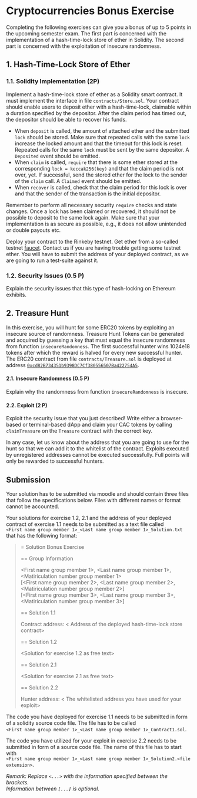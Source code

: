 # Cryptocurrencies Bonus Exercise

Completing the following exercises can give you a bonus of up to 5 points in the
upcoming semester exam. The first part is concerned with the implementation of a
hash-time-lock store of ether in Solidity. The second part is concerned with the
exploitation of insecure randomness.

## 1. Hash-Time-Lock Store of Ether

### 1.1. Solidity Implementation (2P)

Implement a hash-time-lock store of ether as a Solidity smart contract. It must
implement the interface in file `contracts/Store.sol`. Your contract should
enable users to deposit ether with a hash-time-lock, claimable within a duration
specified by the depositor. After the claim period has timed out, the depositor
should be able to recover his funds.

- When `deposit` is called, the amount of attached ether and the submitted `lock`
  should be stored. Make sure that repeated calls with the same `lock` increase
  the locked amount and that the timeout for this lock is reset. Repeated calls
  for the same `lock` must be sent by the same depositor. A `Deposited` event
  should be emitted.
- When `claim` is called, `require` that there is some ether stored at the
  corresponding `lock = keccak256(key)` and that the claim period is not over,
  yet. If successful, send the stored ether for the lock to the sender of the
  `claim` call. A `Claimed` event should be emitted.
- When `recover` is called, check that the claim period for this lock is over
  and that the sender of the transaction is the initial depositor.

Remember to perform all necessary security `require` checks and state changes.
Once a lock has been claimed or recovered, it should not be possible to deposit
to the same lock again. Make sure that your implementation is as secure as
possible, e.g., it does not allow unintended or double payouts etc.

Deploy your contract to the Rinkeby testnet. Get ether from a so-called testnet
[faucet](https://faucet.rinkeby.io/). Contact us if you are having trouble
getting some testnet ether. You will have to submit the address of your deployed
contract, as we are going to run a test-suite against it.

### 1.2. Security Issues (0.5 P)

Explain the security issues that this type of hash-locking on Ethereum exhibits.

## 2. Treasure Hunt

In this exercise, you will hunt for some ERC20 tokens by exploiting an insecure
source of randomness. Treasure Hunt Tokens can be generated and acquired by
guessing a key that must equal the insecure randomness from function
`insecureRandomness`. The first successful hunter wins 1024e18 tokens after which
the reward is halved for every new successful hunter. The ERC20 contract from
file `contracts/Treasure.sol` is deployed at address
[`0xcd82B734351b9398DC7Cf380556507Ba422754A5`](https://rinkeby.etherscan.io/address/0xcd82B734351b9398DC7Cf380556507Ba422754A5).

#### 2.1. Insecure Randomness (0.5 P)

Explain why the randomness from function `insecureRandomness` is insecure.

#### 2.2. Exploit (2 P)

Exploit the security issue that you just described! Write either a browser-based
or terminal-based dApp and claim your CAC tokens by calling `claimTreasure` on
the `Treasure` contract with the correct key.

In any case, let us know about the address that you are going to use for the
hunt so that we can add it to the whitelist of the contract. Exploits executed
by unregistered addresses cannot be executed successfully. Full points will
only be rewarded to successful hunters.

## Submission

Your solution has to be submitted via moodle and should contain three files that
follow the specifications below. Files with different names or format cannot be
accounted.

Your solutions for exercise 1.2, 2.1 and the address of your deployed contract
of exercise 1.1 needs to be submitted as a text file called   
`<First name group member 1>_<Last name group member 1>_Solution.txt`
that has the following format:

>= Solution Bonus Exercise
>
>== Group Information
>
> <First name group member 1>, <Last name group member 1>, <Matiriculation number group member 1>   
> [<First name group member 2>, <Last name group member 2>, <Matiriculation number group member 2>]   
> [<First name group member 3>, <Last name group member 3>, <Matiriculation number group member 3>]   
>
> == Solution 1.1
>
> Contract address: < Address of the deployed hash-time-lock store contract>
>
> == Solution 1.2
>
> <Solution for exercise 1.2 as free text>
>
> == Solution 2.1
>
> <Solution for exercise 2.1 as free text>
>
> == Solution 2.2
>
> Hunter address: < The whitelisted address you have used for your exploit>

The code you have deployed for exercise 1.1 needs to be submitted in form of a
solidity source code file. The file has to be called   
`<First name group member 1>_<Last name group member 1>_Contract1.sol`.

The code you have utilized for your exploit in exercise 2.2 needs to be submitted
in form of a source code file. The name of this file has to start with   
`<First name group member 1>_<Last name group member 1>_Solution2.<file extension>`.

_Remark: Replace `<...>` with the information specified between the brackets.   
Information between `[...]` is optional._
